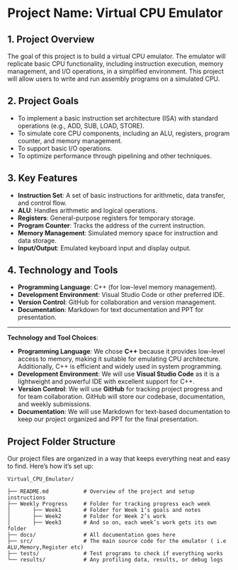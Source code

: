# Project Name: Virtual CPU Emulator

## 1. Project Overview
The goal of this project is to build a virtual CPU emulator. The emulator will replicate basic CPU functionality, including instruction execution, memory management, and I/O operations, in a simplified environment. This project will allow users to write and run assembly programs on a simulated CPU.

## 2. Project Goals
- To implement a basic instruction set architecture (ISA) with standard operations (e.g., ADD, SUB, LOAD, STORE).
- To simulate core CPU components, including an ALU, registers, program counter, and memory management.
- To support basic I/O operations.
- To optimize performance through pipelining and other techniques.

## 3. Key Features
- **Instruction Set**: A set of basic instructions for arithmetic, data transfer, and control flow.
- **ALU**: Handles arithmetic and logical operations.
- **Registers**: General-purpose registers for temporary storage.
- **Program Counter**: Tracks the address of the current instruction.
- **Memory Management**: Simulated memory space for instruction and data storage.
- **Input/Output**: Emulated keyboard input and display output.

## 4. Technology and Tools
- **Programming Language**: C++ (for low-level memory management).
- **Development Environment**: Visual Studio Code or other preferred IDE.
- **Version Control**: GitHub for collaboration and version management.
- **Documentation**: Markdown for text documentation and PPT for presentation.

---



**Technology and Tool Choices**:

- **Programming Language**: We chose **C++** because it provides low-level access to memory, making it suitable for emulating CPU architecture. Additionally, C++ is efficient and widely used in system programming.
- **Development Environment**: We will use **Visual Studio Code** as it is a lightweight and powerful IDE with excellent support for C++.
- **Version Control**: We will use **GitHub** for tracking project progress and for team collaboration. GitHub will store our codebase, documentation, and weekly submissions.
- **Documentation**: We will use Markdown for text-based documentation to keep our project organized and PPT for the final presentation.


## Project Folder Structure

Our project files are organized in a way that keeps everything neat and easy to find. Here’s how it’s set up:

    Virtual_CPU_Emulator/
    
    ├── README.md           # Overview of the project and setup instructions
    ├── Weekly Progress     # Folder for tracking progress each week
    │       ├── Week1       # Folder for Week 1’s goals and notes
    │       ├── Week2       # Folder for Week 2’s work
    │       ├── Week3       # And so on, each week’s work gets its own folder
    ├── docs/               # All documentation goes here
    ├── src/                # The main source code for the emulator ( i.e ALU,Memory,Register etc)
    ├── tests/              # Test programs to check if everything works
    └── results/            # Any profiling data, results, or debug logs

